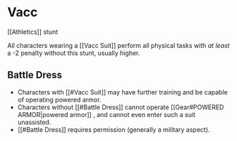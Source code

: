 # Vacc
[[Athletics]] stunt

All characters wearing a [[Vacc Suit]] perform all physical tasks with _at least_ a -2 penalty without this stunt, usually higher.

## Battle Dress

- Characters with [[#Vacc Suit]] may have further training and be capable of operating powered armor.
- Characters without [[#Battle Dress]] cannot operate [[Gear#POWERED ARMOR|powered armor]] , and cannot even enter such a suit unassisted.
- [[#Battle Dress]] requires permission (generally a military aspect).
